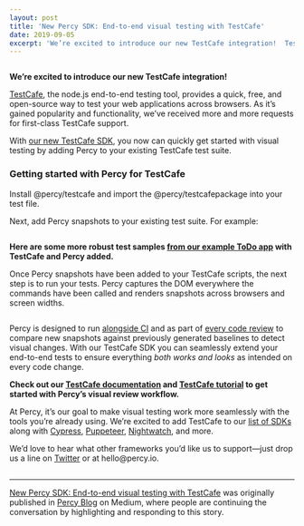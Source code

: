 ```yaml
---
layout: post
title: 'New Percy SDK: End-to-end visual testing with TestCafe'
date: 2019-09-05
excerpt: 'We’re excited to introduce our new TestCafe integration!  TestCafe, the node.js end-to-end testing tool, provides a quick, free, and open-source way to test your web applications across browsers. As it’s gained popularity...'
---
```


 <figure><img alt="" src="https://cdn-images-1.medium.com/max/1024/1*YSkvwXW8gmHq4ZgfJTpFcg.png" /></figure><p><strong>We’re excited to introduce our new TestCafe integration!</strong></p><p><a href="https://devexpress.github.io/testcafe/">TestCafe</a>, the node.js end-to-end testing tool, provides a quick, free, and open-source way to test your web applications across browsers. As it’s gained popularity and functionality, we’ve received more and more requests for first-class TestCafe support.</p><p>With <a href="https://docs.percy.io/docs/testcafe">our new TestCafe SDK</a>, you now can quickly get started with visual testing by adding Percy to your existing TestCafe test suite.</p><h3>Getting started with Percy for TestCafe</h3><p>Install @percy/testcafe and import the @percy/testcafepackage into your test file.</p><p>Next, add Percy snapshots to your existing test suite. For example:</p><figure><img alt="" src="https://cdn-images-1.medium.com/max/1024/0*umqpHhat9cWc4Ihz" /></figure><p><strong>Here are some more robust test samples </strong><a href="https://github.com/percy/example-percy-testcafe/blob/master/tests/todo.test.js"><strong>from our example ToDo app</strong></a><strong> with TestCafe and Percy added.</strong></p><p>Once Percy snapshots have been added to your TestCafe scripts, the next step is to run your tests. Percy captures the DOM everywhere the commands have been called and renders snapshots across browsers and screen widths.</p><figure><img alt="" src="https://cdn-images-1.medium.com/max/1024/1*74BN8RhIigZRvyujsuGQng.gif" /></figure><p>Percy is designed to run <a href="https://docs.percy.io/docs/ci-setup">alongside CI</a> and as part of <a href="https://docs.percy.io/docs/source-code-integrations">every code review</a> to compare new snapshots against previously generated baselines to detect visual changes. With our TestCafe SDK you can seamlessly extend your end-to-end tests to ensure everything <em>both works and looks</em> as intended on every code change.</p><p><strong>Check out our </strong><a href="https://docs.percy.io/docs/testcafe"><strong>TestCafe documentation</strong></a><strong> and </strong><a href="https://docs.percy.io/docs/testcafe-tutorial"><strong>TestCafe tutorial</strong></a><strong> to get started with Percy’s visual review workflow.</strong></p><p>At Percy, it’s our goal to make visual testing work more seamlessly with the tools you’re already using. We’re excited to add TestCafe to our <a href="https://docs.percy.io/docs/sdks">list of SDKs</a> along with <a href="https://docs.percy.io/docs/cypress">Cypress</a>, <a href="https://docs.percy.io/docs/puppeteer">Puppeteer</a>, <a href="https://docs.percy.io/docs/nightwatch">Nightwatch</a>, and more.</p><p>We’d love to hear what other frameworks you’d like us to support—just drop us a line on <a href="https://twitter.com/percy_io">Twitter</a> or at hello@percy.io.</p><img src="https://medium.com/_/stat?event=post.clientViewed&referrerSource=full_rss&postId=7b778a491746" width="1" height="1" alt=""><hr><p><a href="https://blog.percy.io/new-percy-sdk-end-to-end-visual-testing-with-testcafe-7b778a491746">New Percy SDK: End-to-end visual testing with TestCafe</a> was originally published in <a href="https://blog.percy.io">Percy Blog</a> on Medium, where people are continuing the conversation by highlighting and responding to this story.</p>
